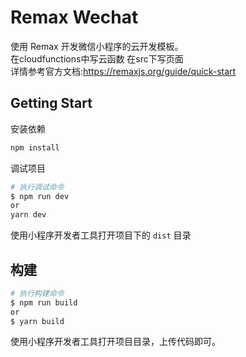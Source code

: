 # Remax Wechat

使用 Remax 开发微信小程序的云开发模板。
<br/>
在cloudfunctions中写云函数
在src下写页面
<br/>
详情参考官方文档:https://remaxjs.org/guide/quick-start
## Getting Start

安装依赖

```bash
npm install
```

调试项目

```bash
# 执行调试命令
$ npm run dev
or
yarn dev
```

使用小程序开发者工具打开项目下的 `dist` 目录

## 构建

```bash
# 执行构建命令
$ npm run build
or
$ yarn build
```

使用小程序开发者工具打开项目目录，上传代码即可。
